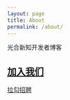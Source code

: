 ```yaml
---
layout: page
title: About
permalink: /about/
---
```


光合新知开发者博客

## [加入我们](https://www.lagou.com/gongsi/5706.html)
[拉勾招聘](https://www.lagou.com/gongsi/5706.html)

